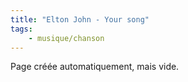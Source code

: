 ```yaml
---
title: "Elton John - Your song"
tags:
    - musique/chanson
---
```


Page créée automatiquement, mais vide.
